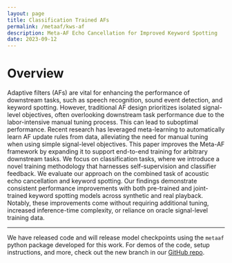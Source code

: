 ```yaml
---
layout: page
title: Classification Trained AFs
permalink: /metaaf/kws-af
description: Meta-AF Echo Cancellation for Improved Keyword Spotting
date: 2023-09-12
---
```

# Overview
Adaptive filters (AFs) are vital for enhancing the performance of downstream tasks, such as speech recognition, sound event detection, and keyword spotting. However, traditional AF design prioritizes isolated signal-level objectives, often overlooking downstream task performance due to the labor-intensive manual tuning process. This can lead to suboptimal performance. Recent research has leveraged meta-learning to automatically learn AF update rules from data, alleviating the need for manual tuning when using simple signal-level objectives. This paper improves the Meta-AF framework by expanding it to support end-to-end training for arbitrary downstream tasks. We focus on classification tasks, where we introduce a novel training methodology that harnesses self-supervision and classifier feedback. We evaluate our approach on the combined task of acoustic echo cancellation and keyword spotting. Our findings demonstrate consistent performance improvements with both pre-trained and joint-trained keyword spotting models across synthetic and real playback. Notably, these improvements come without requiring additional tuning, increased inference-time complexity, or reliance on oracle signal-level training data.

---

We have released code and will release model checkpoints using the `metaaf` python package developed for this work. For demos of the code, setup instructions, and more, check out the new branch in our [GitHub repo](https://github.com/adobe-research/MetaAF/tree/ct-meta-af).
